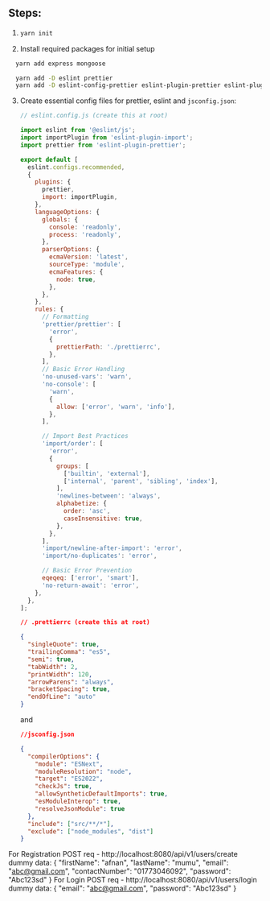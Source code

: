 ## Steps:

1. ```bash
   yarn init
   ```
2. Install required packages for initial setup

```bash
  yarn add express mongoose

  yarn add -D eslint prettier
  yarn add -D eslint-config-prettier eslint-plugin-prettier eslint-plugin-import
```

3.  Create essential config files for prettier, eslint and `jsconfig.json`:

    ```js
    // eslint.config.js (create this at root)

    import eslint from '@eslint/js';
    import importPlugin from 'eslint-plugin-import';
    import prettier from 'eslint-plugin-prettier';

    export default [
      eslint.configs.recommended,
      {
        plugins: {
          prettier,
          import: importPlugin,
        },
        languageOptions: {
          globals: {
            console: 'readonly',
            process: 'readonly',
          },
          parserOptions: {
            ecmaVersion: 'latest',
            sourceType: 'module',
            ecmaFeatures: {
              node: true,
            },
          },
        },
        rules: {
          // Formatting
          'prettier/prettier': [
            'error',
            {
              prettierPath: './prettierrc',
            },
          ],
          // Basic Error Handling
          'no-unused-vars': 'warn',
          'no-console': [
            'warn',
            {
              allow: ['error', 'warn', 'info'],
            },
          ],

          // Import Best Practices
          'import/order': [
            'error',
            {
              groups: [
                ['builtin', 'external'],
                ['internal', 'parent', 'sibling', 'index'],
              ],
              'newlines-between': 'always',
              alphabetize: {
                order: 'asc',
                caseInsensitive: true,
              },
            },
          ],
          'import/newline-after-import': 'error',
          'import/no-duplicates': 'error',

          // Basic Error Prevention
          eqeqeq: ['error', 'smart'],
          'no-return-await': 'error',
        },
      },
    ];
    ```

    ```json
    // .prettierrc (create this at root)

    {
      "singleQuote": true,
      "trailingComma": "es5",
      "semi": true,
      "tabWidth": 2,
      "printWidth": 120,
      "arrowParens": "always",
      "bracketSpacing": true,
      "endOfLine": "auto"
    }
    ```

    and

    ```json
    //jsconfig.json

    {
      "compilerOptions": {
        "module": "ESNext",
        "moduleResolution": "node",
        "target": "ES2022",
        "checkJs": true,
        "allowSyntheticDefaultImports": true,
        "esModuleInterop": true,
        "resolveJsonModule": true
      },
      "include": ["src/**/*"],
      "exclude": ["node_modules", "dist"]
    }
    ```



For Registration POST req - 
http://localhost:8080/api/v1/users/create
dummy data:
{
  "firstName": "afnan",
  "lastName": "mumu",
  "email": "abc@gmail.com",
  "contactNumber": "01773046092",
   "password": "Abc123sd"
}
For Login POST req -
http://localhost:8080/api/v1/users/login
dummy data:
{
  "email": "abc@gmail.com",
   "password": "Abc123sd"
}